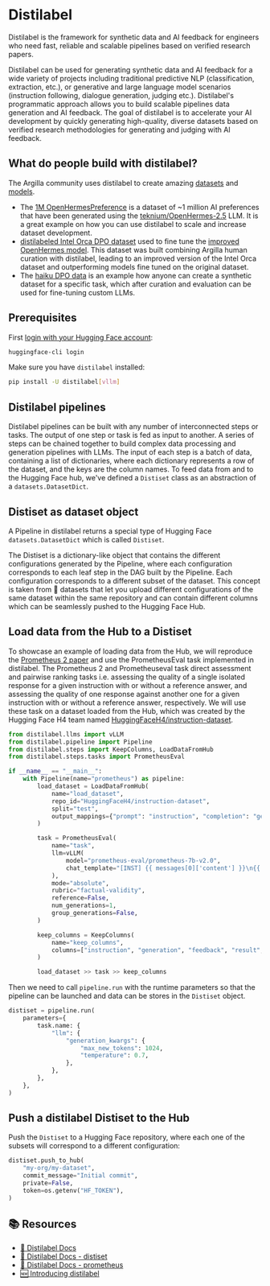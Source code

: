 # Distilabel

Distilabel is the framework for synthetic data and AI feedback for engineers who need fast, reliable and scalable pipelines based on verified research papers.

Distilabel can be used for generating synthetic data and AI feedback for a wide variety of projects including traditional predictive NLP (classification, extraction, etc.), or generative and large language model scenarios (instruction following, dialogue generation, judging etc.). Distilabel's programmatic approach allows you to build scalable pipelines data generation and AI feedback. The goal of distilabel is to accelerate your AI development by quickly generating high-quality, diverse datasets based on verified research methodologies for generating and judging with AI feedback.

## What do people build with distilabel?

The Argilla community uses distilabel to create amazing [datasets](https://huggingface.co/datasets?other=distilabel) and [models](https://huggingface.co/models?other=distilabel).

- The [1M OpenHermesPreference](https://huggingface.co/datasets/argilla/OpenHermesPreferences) is a dataset of ~1 million AI preferences that have been generated using the [teknium/OpenHermes-2.5](https://huggingface.co/datasets/teknium/OpenHermes-2.5) LLM. It is a great example on how you can use distilabel to scale and increase dataset development.
- [distilabeled Intel Orca DPO dataset](https://huggingface.co/datasets/argilla/distilabel-intel-orca-dpo-pairs) used to fine tune the [improved OpenHermes model](https://huggingface.co/argilla/distilabeled-OpenHermes-2.5-Mistral-7B). This dataset was built combining Argilla human curation with distilabel, leading to an improved version of the Intel Orca dataset and outperforming models fine tuned on the original dataset.
- The [haiku DPO data](https://github.com/davanstrien/haiku-dpo) is an example how anyone can create a synthetic dataset for a specific task, which after curation and evaluation can be used for fine-tuning custom LLMs.

## Prerequisites

First [login with your Hugging Face account](../huggingface_hub/quick-start#login):

```bash
huggingface-cli login
```

Make sure you have `distilabel` installed:

```bash
pip install -U distilabel[vllm]
```

## Distilabel pipelines

Distilabel pipelines can be built with any number of interconnected steps or tasks. The output of one step or task is fed as input to another. A series of steps can be chained together to build complex data processing and generation pipelines with LLMs. The input of each step is a batch of data, containing a list of dictionaries, where each dictionary represents a row of the dataset, and the keys are the column names. To feed data from and to the Hugging Face hub, we've defined a `Distiset` class as an abstraction of a `datasets.DatasetDict`.

## Distiset as dataset object

A Pipeline in distilabel returns a special type of Hugging Face `datasets.DatasetDict` which is called `Distiset`.

The Distiset is a dictionary-like object that contains the different configurations generated by the Pipeline, where each configuration corresponds to each leaf step in the DAG built by the Pipeline. Each configuration corresponds to a different subset of the dataset. This concept is taken from 🤗 datasets that let you upload different configurations of the same dataset within the same repository and can contain different columns which can be seamlessly pushed to the Hugging Face Hub.

## Load data from the Hub to a Distiset

To showcase an example of loading data from the Hub, we will reproduce the [Prometheus 2 paper](https://arxiv.org/pdf/2405.01535) and use the PrometheusEval task implemented in distilabel. The Prometheus 2 and Prometheuseval task  direct assessment and pairwise ranking tasks i.e. assessing the quality of a single isolated response for a given instruction with or without a reference answer, and assessing the quality of one response against another one for a given instruction with or without a reference answer, respectively. We will use these task on a dataset loaded from the Hub, which was created by the Hugging Face H4 team named [HuggingFaceH4/instruction-dataset](https://huggingface.co/datasets/HuggingFaceH4/instruction-dataset). 

```python
from distilabel.llms import vLLM
from distilabel.pipeline import Pipeline
from distilabel.steps import KeepColumns, LoadDataFromHub
from distilabel.steps.tasks import PrometheusEval

if __name__ == "__main__":
    with Pipeline(name="prometheus") as pipeline:
        load_dataset = LoadDataFromHub(
            name="load_dataset",
            repo_id="HuggingFaceH4/instruction-dataset",
            split="test",
            output_mappings={"prompt": "instruction", "completion": "generation"},
        )

        task = PrometheusEval(
            name="task",
            llm=vLLM(
                model="prometheus-eval/prometheus-7b-v2.0",
                chat_template="[INST] {{ messages[0]['content'] }}\n{{ messages[1]['content'] }}[/INST]",
            ),
            mode="absolute",
            rubric="factual-validity",
            reference=False,
            num_generations=1,
            group_generations=False,
        )

        keep_columns = KeepColumns(
            name="keep_columns",
            columns=["instruction", "generation", "feedback", "result", "model_name"],
        )

        load_dataset >> task >> keep_columns
```

Then we need to call `pipeline.run` with the runtime parameters so that the pipeline can be launched and data can be stores in the `Distiset` object.

```python
distiset = pipeline.run(
    parameters={
        task.name: {
            "llm": {
                "generation_kwargs": {
                    "max_new_tokens": 1024,
                    "temperature": 0.7,
                },
            },
        },
    },
)
```

## Push a distilabel Distiset to the Hub

Push the `Distiset` to a Hugging Face repository, where each one of the subsets will correspond to a different configuration:

```python
distiset.push_to_hub(
    "my-org/my-dataset",
    commit_message="Initial commit",
    private=False,
    token=os.getenv("HF_TOKEN"),
)
```

## 📚 Resources

- [🚀 Distilabel Docs](https://distilabel.argilla.io/latest/)
- [🚀 Distilabel Docs - distiset](https://distilabel.argilla.io/latest/sections/how_to_guides/advanced/distiset/)
- [🚀 Distilabel Docs - prometheus](https://distilabel.argilla.io/1.2.0/sections/pipeline_samples/papers/prometheus/)
- [🆕 Introducing distilabel](https://argilla.io/blog/introducing-distilabel-1/)
